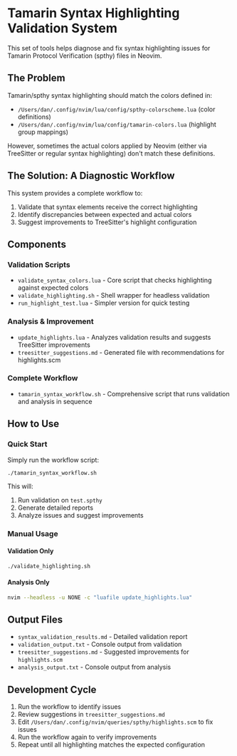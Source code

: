 # Tamarin Syntax Highlighting Validation System

This set of tools helps diagnose and fix syntax highlighting issues for Tamarin Protocol Verification (spthy) files in Neovim.

## The Problem

Tamarin/spthy syntax highlighting should match the colors defined in:
- `/Users/dan/.config/nvim/lua/config/spthy-colorscheme.lua` (color definitions)
- `/Users/dan/.config/nvim/lua/config/tamarin-colors.lua` (highlight group mappings)

However, sometimes the actual colors applied by Neovim (either via TreeSitter or regular syntax highlighting) don't match these definitions.

## The Solution: A Diagnostic Workflow

This system provides a complete workflow to:
1. Validate that syntax elements receive the correct highlighting
2. Identify discrepancies between expected and actual colors
3. Suggest improvements to TreeSitter's highlight configuration

## Components

### Validation Scripts
- `validate_syntax_colors.lua` - Core script that checks highlighting against expected colors
- `validate_highlighting.sh` - Shell wrapper for headless validation
- `run_highlight_test.lua` - Simpler version for quick testing

### Analysis & Improvement
- `update_highlights.lua` - Analyzes validation results and suggests TreeSitter improvements
- `treesitter_suggestions.md` - Generated file with recommendations for highlights.scm

### Complete Workflow
- `tamarin_syntax_workflow.sh` - Comprehensive script that runs validation and analysis in sequence

## How to Use

### Quick Start
Simply run the workflow script:
```bash
./tamarin_syntax_workflow.sh
```

This will:
1. Run validation on `test.spthy`
2. Generate detailed reports
3. Analyze issues and suggest improvements

### Manual Usage

#### Validation Only
```bash
./validate_highlighting.sh
```

#### Analysis Only
```bash
nvim --headless -u NONE -c "luafile update_highlights.lua"
```

## Output Files
- `syntax_validation_results.md` - Detailed validation report
- `validation_output.txt` - Console output from validation 
- `treesitter_suggestions.md` - Suggested improvements for `highlights.scm`
- `analysis_output.txt` - Console output from analysis

## Development Cycle

1. Run the workflow to identify issues
2. Review suggestions in `treesitter_suggestions.md`
3. Edit `/Users/dan/.config/nvim/queries/spthy/highlights.scm` to fix issues
4. Run the workflow again to verify improvements
5. Repeat until all highlighting matches the expected configuration 